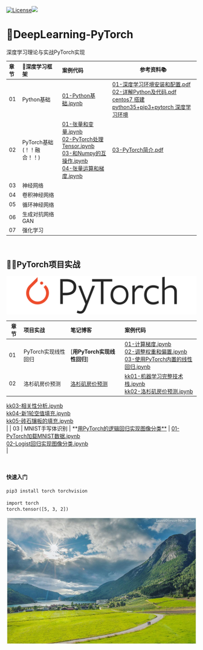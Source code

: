 [![License](https://img.shields.io/badge/license-MIT-blue.svg)](LICENSE)<a href="https://www.jianshu.com/u/4dc749fdfbb7"><img src="https://img.shields.io/badge/%E7%AE%80%E4%B9%A6-@geekAppke-b561fe.svg?style=flat&colorA=ed6f59"></a>

# 🚀DeepLearning-PyTorch
深度学习理论与实战PyTorch实现

| 章节 | 🎉深度学习框架 | 案例代码 | 参考资料📚 |
| :--- | :--------------  | :----------------------------------------------------------- |---|
| 01   | Python基础            | [01-Python基础.ipynb](ch01-Python基础/01-Python基础.ipynb) | [01-深度学习环境安装和配置.pdf](ch08-参考资料/01-深度学习环境安装和配置.pdf)<br>[02-详解Python及代码.pdf](ch08-参考资料/02-详解Python及代码.pdf)<br/>[centos7 搭建 python35+pip3+pytorch 深度学习环境](https://blog.csdn.net/huangfei711/article/details/78722915) |
| 02   | PyTorch基础(！！融合！！)   | [01-张量和变量.ipynb](ch02-PyTorch基础/01-张量和变量.ipynb)<br>[02-PyTorch处理Tensor.ipynb](ch02-PyTorch基础/02-PyTorch处理Tensor.ipynb)<br/>[03-和Numpy的互操作.ipynb](ch02-PyTorch基础/03-和Numpy的互操作.ipynb)<br/>[04-张量运算和梯度.ipynb](ch02-PyTorch基础/04-张量运算和梯度.ipynb) |[03-PyTorch简介.pdf](ch08-参考资料/03-PyTorch简介.pdf)|
| 03   | 神经网络 |       ||
| 04   | 卷积神经网络        | ||
| 05   | 循环神经网络        | ||
| 06   | 生成对抗网络GAN    | ||
| 07   | 强化学习        |     ||

<br>

## 🚵‍♂️PyTorch项目实战

![](images/pytorch-logo.png)

| 章节 | 项目实战     | 笔记博客                                | 案例代码                                                     |
| ---- | :------------------- | :-------------------------------------- | :----------------------------------------------------------- |
| 01   | PyTorch实现线性回归  | [**用PyTorch实现线性回归**]             | [01-计算梯度.ipynb](ex01-线性回归/01-计算梯度.ipynb)<br>[02-调整权重和偏置.ipynb](ex01-线性回归/02-调整权重和偏置.ipynb)<br/>[03-使用PyTorch内置的线性回归.ipynb](ex01-线性回归/03-使用PyTorch内置的线性回归.ipynb)<br/> |
|02 |洛杉矶房价预测|[洛杉矶房价预测](https://www.jianshu.com/p/9de54d5d70d5)|[kk01-机器学习完整技术栈.ipynb](ex02-房价预测/kk01-机器学习完整技术栈.ipynb)<br/>[kk02-洛杉矶房价预测.ipynb](ex02-房价预测/kk02-洛杉矶房价预测.ipynb)<br/>
[kk03-相关性分析.ipynb](ex02-房价预测/kk03-相关性分析.ipynb)<br/>
[kk04-新1轮空值填充.ipynb](ex02-房价预测/kk04-新1轮空值填充.ipynb)<br/>
[kk05-砖石镶板的填充.ipynb](ex02-房价预测/kk05-砖石镶板的填充.ipynb)<br/>|
| 03   | MNIST手写体识别 | **[用PyTorch的逻辑回归实现图像分类**]() | [01-PyTorch加载MNIST数据.ipynb](ex03-手写体识别/01-PyTorch加载MNIST数据.ipynb)<br/>[02-Logist回归实现图像分类.ipynb](ex03-手写体识别/02-Logist回归实现图像分类.ipynb)<br/> |

<br>

#### 快速入门

```
pip3 install torch torchvision

import torch
torch.tensor([5, 3, 2])
```

<p align='center'>
<img src='images/surface.jpg'>
</p>

